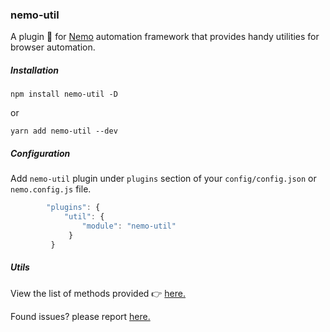 ### nemo-util

A plugin 🔌 for [Nemo](http://nemo.js.org) automation framework that provides handy utilities for browser automation.

##### Installation

```console
npm install nemo-util -D
```
or
```console
yarn add nemo-util --dev
```

##### Configuration

Add `nemo-util` plugin under `plugins` section of your `config/config.json` or `nemo.config.js` file.

```javascript
    	"plugins": {
		    "util": {
		        "module": "nemo-util"
		     }
		 }
```

##### Utils

View the list of methods provided 👉 [here.](https://sridhareaswaran.github.io/nemo-util)

Found issues? please report [here.](https://github.com/sridhareaswaran/nemo-util/issues/new)